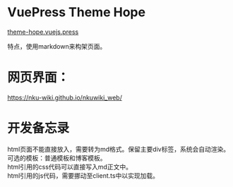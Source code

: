 # VuePress Theme Hope
[theme-hope.vuejs.press](https://theme-hope.vuejs.press/zh/)  

特点，使用markdown来构架页面。

# 网页界面：
https://nku-wiki.github.io/nkuwiki_web/

# 开发备忘录
html页面不能直接放入，需要转为md格式。保留主要div标签，系统会自动渲染。可选的模板：普通模板和博客模板。<br>
html引用的css代码可以直接写入md正文中。<br>
html引用的js代码，需要挪动至client.ts中以实现加载。<br>
